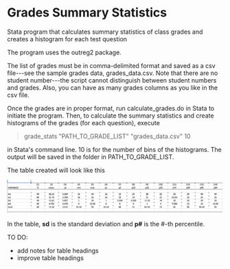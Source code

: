 # Grades Summary Statistics
Stata program that calculates summary statistics of class grades and creates a histogram for each test question

The program uses the outreg2 package.

The list of grades must be in comma-delimited format and saved as a csv file---see the sample grades data, grades_data.csv. Note that there are no student number---the script cannot distinguish between student numbers and grades. Also, you can have as many grades columns as you like in the csv file. 

Once the grades are in proper format, run calculate_grades.do in Stata to initiate the program. Then, to calculate the summary statistics and create histograms of the grades (for each question), execute 

> grade_stats "PATH_TO_GRADE_LIST" "grades_data.csv" 10

in Stata's command line. 10 is for the number of bins of the histograms. The output will be saved in the folder in PATH_TO_GRADE_LIST.

The table created will look like this

![alt text][table]

In the table, **sd** is the standard deviation and **p#** is the #-th percentile.


TO DO:
- add notes for table headings
- improve table headings

[table]: https://github.com/palpen/grades_sum_stats/blob/master/sample_table.png
